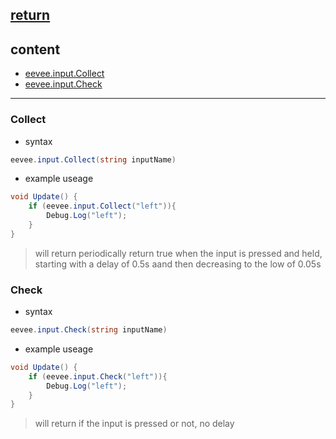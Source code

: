 [return](../README.md)
---

## content
- [eevee.input.Collect](#collect)
- [eevee.input.Check](#check)
---

### Collect
- syntax
```c#
eevee.input.Collect(string inputName)
```

- example useage
```c#
void Update() {
    if (eevee.input.Collect("left")){
        Debug.Log("left");
    }
}
```
> will return periodically return true when the input is pressed and held, starting with a delay of 0.5s aand then decreasing to the low of 0.05s

### Check
- syntax
```c#
eevee.input.Check(string inputName)
```

- example useage
```c#
void Update() {
    if (eevee.input.Check("left")){
        Debug.Log("left");
    }
}
```

> will return if the input is pressed or not, no delay
